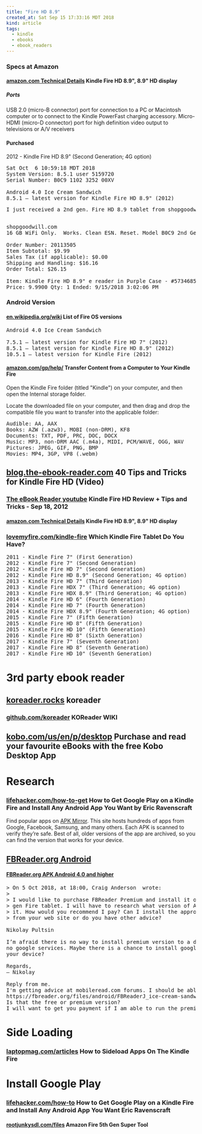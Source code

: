 ```yaml
---
title: "Fire HD 8.9"
created_at: Sat Sep 15 17:33:16 MDT 2018
kind: article
tags:
  - kindle
  - ebooks
  - ebook_readers
---
```


<h3>Specs at Amazon</h3>

<h4>
  <a href="https://www.amazon.com/gp/product/B008GFRE5A/ref=as_li_qf_sp_asin_il_tl?ie=UTF8&camp=1789&creative=9325&creativeASIN=B008GFRE5A&linkCode=as2&tag=lovemyfire-20" target="_blank">amazon.com Technical Details</a>
  Kindle Fire HD 8.9", 8.9" HD display
</h4>

<h5>Ports</h5>	USB 2.0 (micro-B connector) port for connection to a
PC or Macintosh computer or to connect to the Kindle PowerFast charging
accessory. Micro-HDMI (micro-D connector) port for high definition video
output to televisions or A/V receivers

<h4>Purchased</h4>

2012 - Kindle Fire HD 8.9" (Second Generation; 4G option)

<pre>
Sat Oct  6 10:59:18 MDT 2018
System Version: 8.5.1 user 5159720
Serial Number: B0C9 1102 3252 00XV

Android 4.0 Ice Cream Sandwich
8.5.1 – latest version for Kindle Fire HD 8.9" (2012)
</pre>

<pre>
I just received a 2nd gen. Fire HD 8.9 tablet from shopgoodwill for $26 including S&H.

</pre>

<pre>
shopgoodwill.com
16 GB WiFi Only.  Works. Clean ESN. Reset. Model B0C9 2nd Generation. No Charging Cable. 

Order Number: 20113505
Item Subtotal: $9.99
Sales Tax (if applicable): $0.00
Shipping and Handling: $16.16
Order Total: $26.15

Item: Kindle Fire HD 8.9" e reader in Purple Case - #57346859
Price: 9.9900 Qty: 1 Ended: 9/15/2018 3:02:06 PM
</pre>

<h3>Android Version</h3>

<h4>
  <a href="https://en.wikipedia.org/wiki/Fire_OS#List_of_Fire_OS_versions" target="_blank">en.wikipedia.org/wiki</a>
  List of Fire OS versions
</h4>

<pre>
Android 4.0 Ice Cream Sandwich

7.5.1 – latest version for Kindle Fire HD 7" (2012)
8.5.1 – latest version for Kindle Fire HD 8.9" (2012)
10.5.1 – latest version for Kindle Fire (2012)
</pre>

<h4>
  <a href="https://www.amazon.com/gp/help/customer/display.html?nodeId=201730100" target="_blank">amazon.com/gp/help/</a>
  Transfer Content from a Computer to Your Kindle Fire
</h4>

Open the Kindle Fire folder (titled "Kindle") on your computer, and then
open the Internal storage folder.

Locate the downloaded file on your computer, and then drag and drop the
compatible file you want to transfer into the applicable folder:

<pre>
Audible: AA, AAX
Books: AZW (.azw3), MOBI (non-DRM), KF8
Documents: TXT, PDF, PRC, DOC, DOCX
Music: MP3, non-DRM AAC (.m4a), MIDI, PCM/WAVE, OGG, WAV
Pictures: JPEG, GIF, PNG, BMP
Movies: MP4, 3GP, VP8 (.webm)
</pre>

<h2>
  <a href="https://blog.the-ebook-reader.com/2012/09/17/40-tips-and-tricks-for-kindle-fire-hd/" target="_blank">blog.the-ebook-reader.com</a>
  40 Tips and Tricks for Kindle Fire HD (Video)
</h2>

<h3>
  <a href="https://www.youtube.com/watch?v=8ep0QEns6Fc" target="_blank">The eBook Reader youtube</a>
  Kindle Fire HD Review + Tips and Tricks - Sep 18, 2012
</h3>

<h4>
  <a href="https://www.amazon.com/gp/product/B008GFRE5A/ref=as_li_qf_sp_asin_il_tl?ie=UTF8&camp=1789&creative=9325&creativeASIN=B008GFRE5A&linkCode=as2&tag=lovemyfire-20" target="_blank">amazon.com Technical Details</a>
  Kindle Fire HD 8.9", 8.9" HD display
</h4>

<h3>
  <a href="https://www.lovemyfire.com/kindle-fire-tablet.html" target="_blank">lovemyfire.com/kindle-fire</a>
  Which Kindle Fire Tablet Do You Have?
</h3>

<pre>
2011 - Kindle Fire 7" (First Generation)
2012 - Kindle Fire 7" (Second Generation)
2012 - Kindle Fire HD 7" (Second Generation)
2012 - Kindle Fire HD 8.9" (Second Generation; 4G option)
2013 - Kindle Fire HD 7" (Third Generation)
2013 - Kindle Fire HDX 7" (Third Generation; 4G option)
2013 - Kindle Fire HDX 8.9" (Third Generation; 4G option)
2014 - Kindle Fire HD 6" (Fourth Generation)
2014 - Kindle Fire HD 7" (Fourth Generation)
2014 - Kindle Fire HDX 8.9" (Fourth Generation; 4G option)
2015 - Kindle Fire 7" (Fifth Generation)
2015 - Kindle Fire HD 8" (Fifth Generation)
2015 - Kindle Fire HD 10" (Fifth Generation)
2016 - Kindle Fire HD 8" (Sixth Generation)
2017 - Kindle Fire 7" (Seventh Generation)
2017 - Kindle Fire HD 8" (Seventh Generation)
2017 - Kindle Fire HD 10" (Seventh Generation)
</pre>

<h1>3rd party ebook reader</h1>

<h2>
  <a href="https://koreader.rocks/" target="_blank">koreader.rocks</a>
  koreader
</h2>

<h3>
  <a href="https://github.com/koreader/koreader/wiki" target="_blank">github.com/koreader</a>
  KOReader WIKI
</h3>

<h2>
  <a href="https://www.kobo.com/us/en/p/desktop" target="_blank">kobo.com/us/en/p/desktop</a>
  Purchase and read your favourite eBooks with the free Kobo Desktop App
</h2>

<h1>Research</h1>

<h3>
  <a href="https://lifehacker.com/how-to-get-google-play-on-a-kindle-fire-and-install-any-1790706649" target="_blank">lifehacker.com/how-to-get</a>
  How to Get Google Play on a Kindle Fire and Install Any Android App You Want by Eric Ravenscraft 
</h3>

Find popular apps on 
<a href="http://apkmirror.com/" target="_blank">APK Mirror</a>.
This site hosts hundreds of apps from Google, Facebook, Samsung, and
many others. Each APK is scanned to verify they’re safe. Best of all,
older versions of the app are archived, so you can find the version that
works for your device.

<h2>
  <a href="https://fbreader.org/android" target="_blank">FBReader.org Android</a>
</h2>

<h4>
<a href="https://fbreader.org/files/android/FBReaderJ_ice-cream-sandwich.apk" target="_blank">FBReader.org APK Android 4.0 and higher</a>

</h4>

<pre>
> On 5 Oct 2018, at 18:00, Craig Anderson <craig@coot.net> wrote:
>
> I would like to purchase FBReader Premium and install it on my 2nd
> gen Fire tablet. I will have to research what version of Android is on
> it. How would you recommend I pay? Can I install the appropriate APK
> from your web site or do you have other advice?

Nikolay Pultsin <geometer@fbreader.org>

I’m afraid there is no way to install premium version to a device with
no google services. Maybe there is a chance to install google stuff to
your device?

Regards,
— Nikolay

Reply from me.
I'm getting advice at mobileread.com forums. I should be able to load your APK.
https://fbreader.org/files/android/FBReaderJ_ice-cream-sandwich.apk
Is that the free or premium version?
I will want to get you payment if I am able to run the premium version. 
</pre>

<h1>Side Loading</h1>

<h3>
  <a href="https://www.laptopmag.com/articles/how-to-sideload-apps-on-the-kindle-fire" target="_blank">laptopmag.com/articles</a>
  How to Sideload Apps On The Kindle Fire
</h3>

<h1>Install Google Play</h1>

<h3>
  <a href="https://lifehacker.com/how-to-get-google-play-on-a-kindle-fire-and-install-any-1790706649" target="_blank">lifehacker.com/how-to</a>
  How to Get Google Play on a Kindle Fire and Install Any Android App You Want Eric Ravenscraft
</h3>

<h4>
  <a href="http://rootjunkysdl.com/files/?dir=Amazon%20Fire%205th%20gen/SuperTool" target="_blank">rootjunkysdl.com/files</a>
  Amazon Fire 5th Gen Super Tool
</h4>

<!--
html boilerplate fragments
<a href="" target="_blank"></a>
<a name=""></a>
<img src="" width="400px">
<ul>
  <li></li>
  <li><a href="" target="_blank"></a></li>
</ul>
<pre>
</pre>
<p style="margin-bottom: 2em;"></p>
<hr style="border: 0; height: 3px; background: #333; background-image: linear-gradient(to right, #ccc, #333, #ccc);">
<pre><code>
</code></pre>
<math xmlns='http://www.w3.org/1998/Math/MathML' display='block'>
</math>
-->
